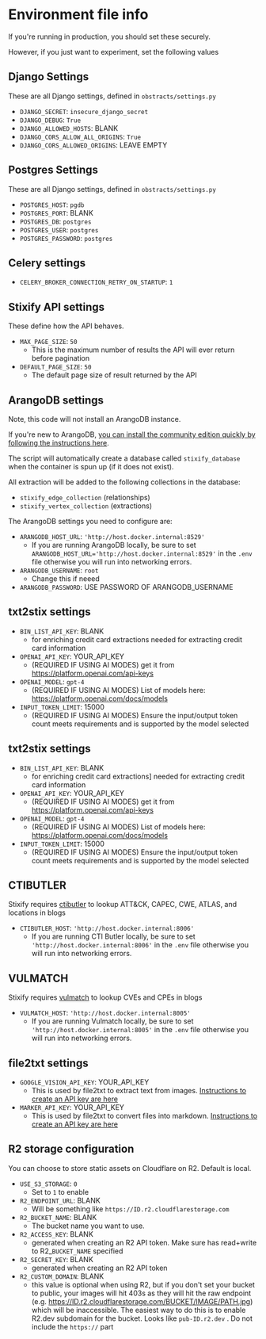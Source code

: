 # Environment file info

If you're running in production, you should set these securely.

However, if you just want to experiment, set the following values

## Django Settings

These are all Django settings, defined in `obstracts/settings.py`

* `DJANGO_SECRET`: `insecure_django_secret`
* `DJANGO_DEBUG`: `True`
* `DJANGO_ALLOWED_HOSTS`: BLANK
* `DJANGO_CORS_ALLOW_ALL_ORIGINS`: `True`
* `DJANGO_CORS_ALLOWED_ORIGINS`: LEAVE EMPTY

## Postgres Settings

These are all Django settings, defined in `obstracts/settings.py`

* `POSTGRES_HOST`: `pgdb`
* `POSTGRES_PORT`: BLANK
* `POSTGRES_DB`: `postgres`
* `POSTGRES_USER`: `postgres`
* `POSTGRES_PASSWORD`: `postgres`

## Celery settings

* `CELERY_BROKER_CONNECTION_RETRY_ON_STARTUP`: `1`

## Stixify API settings

These define how the API behaves.

* `MAX_PAGE_SIZE`: `50`
	* This is the maximum number of results the API will ever return before pagination
* `DEFAULT_PAGE_SIZE`: `50`
	* The default page size of result returned by the API

## ArangoDB settings

Note, this code will not install an ArangoDB instance.

If you're new to ArangoDB, [you can install the community edition quickly by following the instructions here](https://arangodb.com/community-server/).

The script will automatically create a database called `stixify_database` when the container is spun up (if it does not exist).

All extraction will be added to the following collections in the database:

* `stixify_edge_collection` (relationships)
* `stixify_vertex_collection` (extractions)

The ArangoDB settings you need to configure are:

* `ARANGODB_HOST_URL`: `'http://host.docker.internal:8529'`
	* If you are running ArangoDB locally, be sure to set `ARANGODB_HOST_URL='http://host.docker.internal:8529'` in the `.env` file otherwise you will run into networking errors.
* `ARANGODB_USERNAME`: `root`
	* Change this if neeed
* `ARANGODB_PASSWORD`: USE PASSWORD OF ARANGODB_USERNAME

## txt2stix settings

* `BIN_LIST_API_KEY`: BLANK
	*  for enriching credit card extractions needed for extracting credit card information
* `OPENAI_API_KEY`: YOUR_API_KEY
	* (REQUIRED IF USING AI MODES) get it from https://platform.openai.com/api-keys
* `OPENAI_MODEL`: `gpt-4`
	* (REQUIRED IF USING AI MODES) List of models here: https://platform.openai.com/docs/models
* `INPUT_TOKEN_LIMIT`: 15000
	* (REQUIRED IF USING AI MODES) Ensure the input/output token count meets requirements and is supported by the model selected

## txt2stix settings

* `BIN_LIST_API_KEY`: BLANK
	*  for enriching credit card extractions] needed for extracting credit card information
* `OPENAI_API_KEY`: YOUR_API_KEY
	* (REQUIRED IF USING AI MODES) get it from https://platform.openai.com/api-keys
* `OPENAI_MODEL`: `gpt-4`
	* (REQUIRED IF USING AI MODES) List of models here: https://platform.openai.com/docs/models
* `INPUT_TOKEN_LIMIT`: 15000
	* (REQUIRED IF USING AI MODES) Ensure the input/output token count meets requirements and is supported by the model selected

## CTIBUTLER

Stixify requires [ctibutler](https://github.com/muchdogesec/ctibutler) to lookup ATT&CK, CAPEC, CWE, ATLAS, and locations in blogs

* `CTIBUTLER_HOST`: `'http://host.docker.internal:8006'`
	* If you are running CTI Butler locally, be sure to set `'http://host.docker.internal:8006'` in the `.env` file otherwise you will run into networking errors.

## VULMATCH

Stixify requires [vulmatch](https://github.com/muchdogesec/vulmatch) to lookup CVEs and CPEs in blogs

* `VULMATCH_HOST`: `'http://host.docker.internal:8005'`
	* If you are running Vulmatch locally, be sure to set `'http://host.docker.internal:8005'` in the `.env` file otherwise you will run into networking errors.

## file2txt settings

* `GOOGLE_VISION_API_KEY`: YOUR_API_KEY
	* This is used by file2txt to extract text from images. [Instructions to create an API key are here](https://github.com/muchdogesec/file2txt?tab=readme-ov-file#optional-add-googles-cloud-vision-api-key)
* `MARKER_API_KEY`: YOUR_API_KEY
	* This is used by file2txt to convert files into markdown. [Instructions to create an API key are here](https://github.com/muchdogesec/file2txt?tab=readme-ov-file#optional-add-marker-api-key)

## R2 storage configuration

You can choose to store static assets on Cloudflare on R2. Default is local.

* `USE_S3_STORAGE`: `0`
	* Set to `1` to enable
* `R2_ENDPOINT_URL`: BLANK
	* Will be something like `https://ID.r2.cloudflarestorage.com`
* `R2_BUCKET_NAME`: BLANK
	* The bucket name you want to use.
* `R2_ACCESS_KEY`: BLANK
	* generated when creating an R2 API token. Make sure has read+write to R2_`BUCKET_NAME` specified
* `R2_SECRET_KEY`: BLANK
	* generated when creating an R2 API token
* `R2_CUSTOM_DOMAIN`: BLANK
	* this value is optional when using R2, but if you don't set your bucket to public, your images will hit 403s as they will hit the raw endpoint (e.g. https://ID.r2.cloudflarestorage.com/BUCKET/IMAGE/PATH.jpg) which will be inaccessible. The easiest way to do this is to enable R2.dev subdomain for the bucket. Looks like `pub-ID.r2.dev` . Do not include the `https://` part